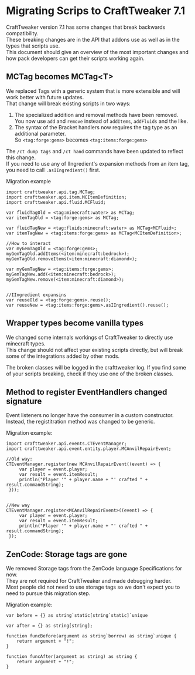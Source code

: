 # Migrating Scrips to CraftTweaker 7.1

CraftTweaker version 7.1 has some changes that break backwards compatibility.  
These breaking changes are in the API that addons use as well as in the types that scripts use.  
This document should give an overview of the most important changes and how pack developers can get their scripts working again.


## MCTag becomes MCTag&LT;T&GT;

We replaced Tags with a generic system that is more extensible and will work better with future updates.  
That change will break existing scripts in two ways: 

1) The specialized addition and removal methods have been removed. <br>You now use `add` and `remove` instead of `addItems`, `addFluids` and the like.
2) The syntax of the Bracket handlers now requires the tag type as an additional parameter. <br>So `<tag:forge:gems>` becomes `<tag:items:forge:gems>`

The `/ct dump tags` and `/ct hand` commands have been updated to reflect this change.  
If you need to use any of IIngredient's expansion methods from an item tag, you need to call `.asIIngredient()` first.

Migration example
```zenscript
import crafttweaker.api.tag.MCTag;
import crafttweaker.api.item.MCItemDefinition;
import crafttweaker.api.fluid.MCFluid;

var fluidTagOld = <tag:minecraft:water> as MCTag;
var itemTagOld = <tag:forge:gems> as MCTag;

var fluidTagNew = <tag:fluids:minecraft:water> as MCTag<MCFluid>;
var itemTagNew = <tag:items:forge:gems> as MCTag<MCItemDefinition>;

//How to interact
var myGemTagOld = <tag:forge:gems>;
myGemTagOld.addItems(<item:minecraft:bedrock>);
myGemTagOld.removeItems(<item:minecraft:diamond>);

var myGemTagNew = <tag:items:forge:gems>;
myGemTagNew.add(<item:minecraft:bedrock>);
myGemTagNew.remove(<item:minecraft:diamond>);


//IIngredient expansins
var reuseOld = <tag:forge:gems>.reuse();
var reuseNew = <tag:items:forge:gems>.asIIngredient().reuse();
```


## Wrapper types become vanilla types

We changed some internals workings of CraftTweaker to directly use minecraft types.  
This change should not affect your existing scripts directly, but will break some of the integrations added by other mods.

The broken classes will be logged in the crafttweaker log.
If you find some of your scripts breaking, check if they use one of the broken classes.


## Method to register EventHandlers changed signature

Event listeners no longer have the consumer in a custom constructor.  
Instead, the registitration method was changed to be generic.

Migration example:
```zenscript
import crafttweaker.api.events.CTEventManager;
import crafttweaker.api.event.entity.player.MCAnvilRepairEvent;

//Old way:
CTEventManager.register(new MCAnvilRepairEvent((event) => {
     var player = event.player;
     var result = event.itemResult;
     println("Player '" + player.name + "' crafted " + result.commandString);
 }));


//New way
CTEventManager.register<MCAnvilRepairEvent>((event) => {
     var player = event.player;
     var result = event.itemResult;
     println("Player '" + player.name + "' crafted " + result.commandString);
 });
```


## ZenCode: Storage tags are gone

We removed Storage tags from the ZenCode language Specifications for now.  
They are not required for CraftTweaker and made debugging harder.  
Most people did not need to use storage tags so we don't expect you to need to pursue this migration step.

Migration example:
```zenscript
var before = {} as string`static[string`static]`unique

var after = {} as string[string];

function funcBefore(argument as string`borrow) as string`unique {
	return argument + "!";
}

function funcAfter(argument as string) as string {
	return argument + "!";
}
```
